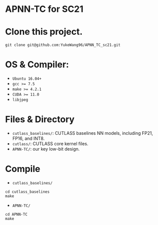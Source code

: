 # APNN-TC for SC21


# Clone this project.
```
git clone git@github.com:YukeWang96/APNN_TC_sc21.git
```

# OS & Compiler:
+ `Ubuntu 16.04+`
+ `gcc >= 7.5`
+ `make >= 4.2.1`
+ `CUDA >= 11.0`
+ `libjpeg`

# Files & Directory
+ `cutlass_baselines/`: CUTLASS baselines NN models, including FP21, FP16, and INT8.
+ `cutlass/`: CUTLASS core kernel files.
+ `APNN-TC/`: our key low-bit design.


# Compile
+ `cutlass_baselines/`
```
cd cutlass_baselines
make
```
+ `APNN-TC/`
```
cd APNN-TC
make
```